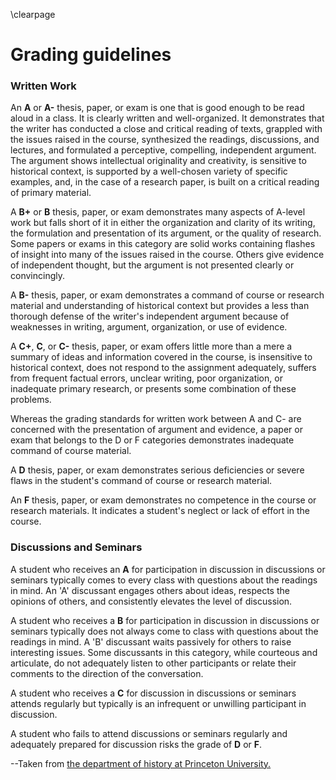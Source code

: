 \clearpage

# Grading guidelines
### Written Work

An **A** or **A-** thesis, paper, or exam is one that is good enough to be read aloud in a class. It is clearly written and well-organized. It demonstrates that the writer has conducted a close and critical reading of texts, grappled with the issues raised in the course, synthesized the readings, discussions, and lectures, and formulated a perceptive, compelling, independent argument. The argument shows intellectual originality and creativity, is sensitive to historical context, is supported by a well-chosen variety of specific examples, and, in the case of a research paper, is built on a critical reading of primary material.

A **B+** or **B** thesis, paper, or exam demonstrates many aspects of A-level work but falls short of it in either the organization and clarity of its writing, the formulation and presentation of its argument, or the quality of research. Some papers or exams in this category are solid works containing flashes of insight into many of the issues raised in the course. Others give evidence of independent thought, but the argument is not presented clearly or convincingly.

A **B-** thesis, paper, or exam demonstrates a command of course or research material and understanding of historical context but provides a less than thorough defense of the writer's independent argument because of weaknesses in writing, argument, organization, or use of evidence.

A **C+**, **C**, or **C-** thesis, paper, or exam offers little more than a mere a summary of ideas and information covered in the course, is insensitive to historical context, does not respond to the assignment adequately, suffers from frequent factual errors, unclear writing, poor organization, or inadequate primary research, or presents some combination of these problems.

Whereas the grading standards for written work between A and C- are concerned with the presentation of argument and evidence, a paper or exam that belongs to the D or F categories demonstrates inadequate command of course material.

A **D** thesis, paper, or exam demonstrates serious deficiencies or severe flaws in the student's command of course or research material.

An **F** thesis, paper, or exam demonstrates no competence in the course or research materials. It indicates a student's neglect or lack of effort in the course.

### Discussions and Seminars

A student who receives an **A** for participation in discussion in discussions or seminars typically comes to every class with questions about the readings in mind. An 'A' discussant engages others about ideas, respects the opinions of others, and consistently elevates the level of discussion.

A student who receives a **B** for participation in discussion in discussions or seminars typically does not always come to class with questions about the readings in mind. A 'B' discussant waits passively for others to raise interesting issues. Some discussants in this category, while courteous and articulate, do not adequately listen to other participants or relate their comments to the direction of the conversation.

A student who receives a **C** for discussion in discussions or seminars attends regularly but typically is an infrequent or unwilling participant in discussion.

A student who fails to attend discussions or seminars regularly and adequately prepared for discussion risks the grade of **D** or **F**.

--Taken from [the department of history at Princeton University.](http://www.princeton.edu/history/undergraduate/grading_practices/)

